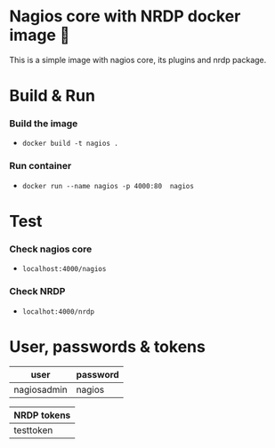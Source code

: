 # Nagios core with NRDP docker image :whale:

This is a simple image with nagios core, its plugins and nrdp package.

# Build & Run
### Build the image
 * `docker build -t nagios .`
### Run container
 * `docker run --name nagios -p 4000:80  nagios`

# Test

### Check nagios core
 * `localhost:4000/nagios`
### Check NRDP
 * `localhot:4000/nrdp`

# User, passwords & tokens

|  user | password  |
|---|---|
|nagiosadmin   |nagios   |




|  NRDP tokens | 
|---|
|testtoken|
